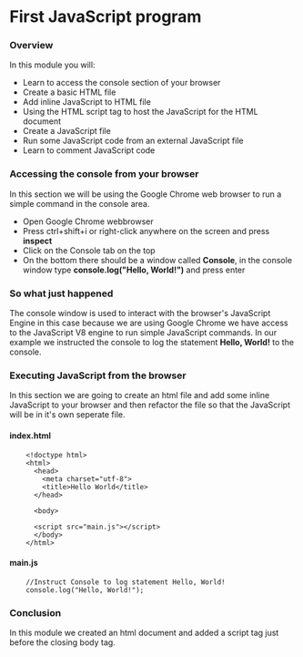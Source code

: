 # First JavaScript program 

### Overview 
In this module you will:
- Learn to access the console section of your browser
- Create a basic HTML file 
- Add inline JavaScript to HTML file
- Using the HTML script tag to host the JavaScript for the HTML document
- Create a JavaScript file 
- Run some JavaScript code from an external JavaScript file
- Learn to comment JavaScript code

### Accessing the console from your browser
In this section we will be using the Google Chrome web browser to run a simple command in the console area.
- Open Google Chrome webbrowser
- Press ctrl+shift+i or right-click anywhere on the screen and press **inspect**
- Click on the Console tab on the top 
- On the bottom there should be a window called **Console**, in the console window type **console.log("Hello, World!")** and press enter 

### So what just happened
The console window is used to interact with the browser's JavaScript Engine in this case because we are using Google Chrome we have access to the JavaScript V8 engine to run simple JavaScript commands. In our example we instructed the console to log the statement **Hello, World!** to the console.

### Executing JavaScript from the browser
In this section we are going to create an html file and add some inline JavaScript to your browser and then refactor the file so that the JavaScript will be in it's own seperate file.

#### index.html
        <!doctype html>
        <html>
          <head>
            <meta charset="utf-8">
            <title>Hello World</title>
          </head>
          
          <body>
          
          <script src="main.js"></script>
          </body>
        </html>

#### main.js
        //Instruct Console to log statement Hello, World!
        console.log("Hello, World!");
        
### Conclusion
In this module we created an html document and added a script tag just before the closing body tag.
